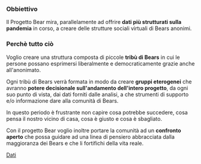 ### Obbiettivo

Il Progetto Bear mira, parallelamente ad offrire **dati più strutturati sulla pandemia** in corso,
a creare delle strutture sociali virtuali di Bears anonimi.

### Perchè tutto ciò


Voglio creare una struttura composta di piccole **tribù di Bears** in cui le persone possano esprimersi liberalmente e democraticamente grazie anche all'anonimato. 

Ogni tribù di Bears verrà formata in modo da creare **gruppi eterogenei** che avranno **potere decisionale sull'andamento dell'intero progetto**, da ogni suo punto di vista, dai dati forniti dalle analisi, a che strumenti di supporto e/o informazione dare alla comunità di Bears.

In questo periodo è frustrante non capire cosa potrebbe succedere, cosa pensa il nostro vicino di casa, cosa è giusto e cosa è sbagliato.

Con il progetto Bear voglio inoltre portare la comunità ad un **confronto aperto** che possa guidare ad una linea di pensiero abbracciata dalla maggioranza dei Bears e che li fortifichi della vita reale.

[Dati](https://alexanderis1.github.io/progettobear/graph.html)

<script src="https://code.jquery.com/jquery-3.2.1.min.js"></script>
<script>
$().ready(function(){
    $.getJSON( "https://raw.githubusercontent.com/pcm-dpc/COVID-19/master/dati-json/dpc-covid19-ita-andamento-nazionale.json", function( data ) {
    console.log(data);
    $("#text").html(data[10]);
  });
});
</script>

<div id="text"></div>
